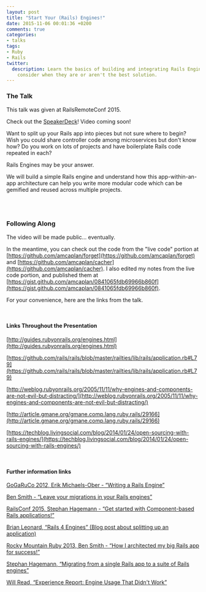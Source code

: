 ```yaml
---
layout: post
title: "Start Your (Rails) Engines!"
date: 2015-11-06 00:01:36 +0200
comments: true
categories:
- talks
tags:
- Ruby
- Rails
twitter:
  description: Learn the basics of building and integrating Rails Engines, and
    consider when they are or aren't the best solution.
---
```


### The Talk

This talk was given at RailsRemoteConf 2015.

Check out the [SpeakerDeck][SpeakerDeck]!  Video coming soon!

<script async class="speakerdeck-embed" data-id="f1a29cab92da437284c27653a1525131" data-ratio="1.33333333333333" src="//speakerdeck.com/assets/embed.js"></script>

Want to split up your Rails app into pieces but not sure where to begin? Wish
you could share controller code among microservices but don't know how? Do you
work on lots of projects and have boilerplate Rails code repeated in each?

Rails Engines may be your answer.

We will build a simple Rails engine and understand how this app-within-an-app
architecture can help you write more modular code which can be gemified and
reused across multiple projects.

<br /><br />

### Following Along

The video will be made public... eventually.

In the meantime, you can check out the code from the "live code" portion at
[https://github.com/amcaplan/forget](https://github.com/amcaplan/forget) and
[https://github.com/amcaplan/cacher](https://github.com/amcaplan/cacher). I also
edited my notes from the live code portion, and published them at
[https://gist.github.com/amcaplan/0841065fdb69966b860f](https://gist.github.com/amcaplan/0841065fdb69966b860f).

For your convenience, here are the links from the talk.

<br />

#### Links Throughout the Presentation

[http://guides.rubyonrails.org/engines.html](http://guides.rubyonrails.org/engines.html)

[https://github.com/rails/rails/blob/master/railties/lib/rails/application.rb#L79](https://github.com/rails/rails/blob/master/railties/lib/rails/application.rb#L79)

[http://weblog.rubyonrails.org/2005/11/11/why-engines-and-components-are-not-evil-but-distracting/](http://weblog.rubyonrails.org/2005/11/11/why-engines-and-components-are-not-evil-but-distracting/)

[http://article.gmane.org/gmane.comp.lang.ruby.rails/29166](http://article.gmane.org/gmane.comp.lang.ruby.rails/29166)

[https://techblog.livingsocial.com/blog/2014/01/24/open-sourcing-with-rails-engines/](https://techblog.livingsocial.com/blog/2014/01/24/open-sourcing-with-rails-engines/)

<br />

#### Further information links

[GoGaRuCo 2012, Erik Michaels-Ober - “Writing a Rails Engine”](https://www.youtube.com/watch?v=MsRPxS7Cu_Q)

[Ben Smith - “Leave your migrations in your Rails engines”](http://blog.pivotal.io/labs/labs/leave-your-migrations-in-your-rails-engines)

[RailsConf 2015, Stephan Hagemann - “Get started with Component-based Rails applications!”](https://www.youtube.com/watch?v=MsRPxS7Cu_Q)

[Brian Leonard, “Rails 4 Engines” (Blog post about splitting up an application)](http://tech.taskrabbit.com/blog/2014/02/11/rails-4-engines/)

[Rocky Mountain Ruby 2013, Ben Smith - “How I architected my big Rails app for success!”](https://www.youtube.com/watch?v=uDaBtqEYNBo)

[Stephan Hagemann, “Migrating from a single Rails app to a suite of Rails engines”](http://blog.pivotal.io/labs/labs/migrating-from-a-single-rails-app-to-a-suite-of-rails-engines)

[Will Read, “Experience Report: Engine Usage That Didn't Work”](http://blog.pivotal.io/labs/labs/experience-report-engine-usage-that-didn-t-work)

[SpeakerDeck]: https://speakerdeck.com/amcaplan/start-your-rails-engines-railsremoteconf-2015
